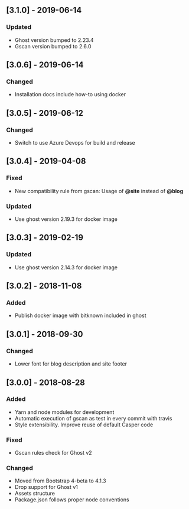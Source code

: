 ## [3.1.0] - 2019-06-14

### Updated

* Ghost version bumped to 2.23.4
* Gscan version bumped to 2.6.0

## [3.0.6] - 2019-06-14

### Changed

* Installation docs include how-to using docker

## [3.0.5] - 2019-06-12

### Changed

* Switch to use Azure Devops for build and release

## [3.0.4] - 2019-04-08

### Fixed

* New compatibility rule from gscan: Usage of **@site** instead of **@blog** 

### Updated

* Use ghost version 2.19.3 for docker image

## [3.0.3] - 2019-02-19

### Updated

* Use ghost version 2.14.3 for docker image

## [3.0.2] - 2018-11-08

### Added

* Publish docker image with bitknown included in ghost

## [3.0.1] - 2018-09-30

### Changed

* Lower font for blog description and site footer

## [3.0.0] - 2018-08-28

### Added

* Yarn and node modules for development
* Automatic execution of gscan as test in every commit with travis
* Style extensibility. Improve reuse of default Casper code

### Fixed

* Gscan rules check for Ghost v2

### Changed

* Moved from Bootstrap 4-beta to 4.1.3
* Drop support for Ghost v1
* Assets structure
* Package.json follows proper node conventions